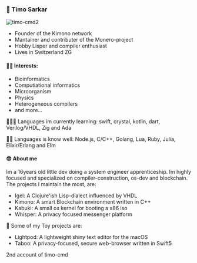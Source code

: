 


### 🦄 Timo Sarkar 

<p align="left"> <img src="https://komarev.com/ghpvc/?username=timo-cmd2" alt="timo-cmd2" /> </p> 


- Founder of the Kimono network
- Mantainer and contributer of the Monero-project
- Hobby Lisper and compiler enthusiast
- Lives in Switzerland ZG

<!--
**timo-cmd2/timo-cmd2** is a ✨ _special_ ✨ repository because its `README.md` (this file) appears on your GitHub profile.

Here are some ideas to get you started:

- 🔭 I’m currently working on ...
- 🌱 I’m currently learning ...
- 👯 I’m looking to collaborate on ...
- 🤔 I’m looking for help with ...
- 💬 Ask me about ...
- 📫 How to reach me: ...
- 😄 Pronouns: ...
- ⚡ Fun fact: ...
-->
#### 💪🏻 Interests:

- Bioinformatics 
- Computiational informatics
- Microorganism
- Physics
- Heterogeneous compilers
- and more...

👨🏻‍💻 Languages im currently learning: swift, crystal, kotlin, dart, Verilog/VHDL, Zig and Ada

💪🏻 Languages is know well: Node.js, C/C++, Golang, Lua, Ruby, Julia, Elixir/Erlang and Elm


#### 😎 About me

Im a 16years old little dev doing a system engineer apprenticeship. Im highly focused and specialized on compiler-construction, os-dev and blockchain.
The projects I maintain the most, are: 

- Igel: A Clojure'ish Lisp-dialect influenced by VHDL
- Kimono: A smart Blockchain environment written in C++
- Kabuki: A small os kernel for booting a x86 iso
- Whisper: A privacy focused messenger platform

🍭 Some of my Toy projects are:
- Lightpod: A lightweight shiny text editor for the macOS
- Taboo: A privacy-focused, secure web-browser written in Swift5


2nd account of timo-cmd
